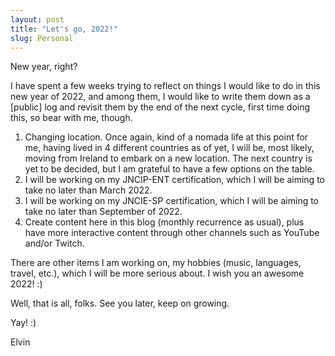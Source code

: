 ```yaml
---
layout: post
title: "Let's go, 2022!" 
slug: Personal
---
```


New year, right?

I have spent a few weeks trying to reflect on things I would like to do in this new year of 2022, and among them, I would like to write them down as a [public] log and revisit them by the end of the next cycle, first time doing this, so bear with me, though.

1. Changing location. Once again, kind of a nomada life at this point for me, having lived in 4 different countries as of yet, I will be, most likely, moving from Ireland to embark on a new location. The next country is yet to be decided, but I am grateful to have a few options on the table.
2. I will be working on my JNCIP-ENT certification, which I will be aiming to take no later than March 2022.
3. I will be working on my JNCIE-SP certification, which I will be aiming to take no later than September of 2022.
4. Create content here in this blog (monthly recurrence as usual), plus have more interactive content through other channels such as YouTube and/or Twitch.

There are other items I am working on, my hobbies (music, languages, travel, etc.), which I will be more serious about. I wish you an awesome 2022! :)

Well, that is all, folks. See you later, keep on growing.

Yay! :)

Elvin
